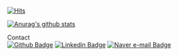 [![Hits](https://hits.seeyoufarm.com/api/count/incr/badge.svg?url=https%3A%2F%2Fgithub.com%2Fzzsza)](https://hits.seeyoufarm.com) 

[![Anurag's github stats](https://github-readme-stats.vercel.app/api?username=username)](https://github.com/anuraghazra/github-readme-stats)

Contact
<br>
[![Github Badge](http://img.shields.io/badge/-Github-black?style=flat-square&logo=github&link=https://piape.github.io/)](https://piape.github.io/)
[![Linkedin Badge](https://img.shields.io/badge/-LinkedIn-blue?style=flat-square&logo=Linkedin&logoColor=white&link=https://www.linkedin.com/in/s245liu/)](https://www.linkedin.com/in/s245liu/)
[![Naver e-mail Badge](https://img.shields.io/badge/Naver-03C75A?style=flat-square&logo=Naver&logoColor=white&link=mailto:pmpkc@naver.com)](mailto:pmpkc@naver.com)
